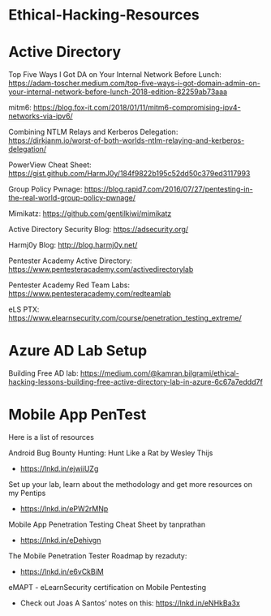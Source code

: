 # Ethical-Hacking-Resources


   # Active Directory

Top Five Ways I Got DA on Your Internal Network Before Lunch: https://adam-toscher.medium.com/top-five-ways-i-got-domain-admin-on-your-internal-network-before-lunch-2018-edition-82259ab73aaa

mitm6: https://blog.fox-it.com/2018/01/11/mitm6-compromising-ipv4-networks-via-ipv6/

Combining NTLM Relays and Kerberos Delegation: https://dirkjanm.io/worst-of-both-worlds-ntlm-relaying-and-kerberos-delegation/

PowerView Cheat Sheet: https://gist.github.com/HarmJ0y/184f9822b195c52dd50c379ed3117993

Group Policy Pwnage: https://blog.rapid7.com/2016/07/27/pentesting-in-the-real-world-group-policy-pwnage/

Mimikatz: https://github.com/gentilkiwi/mimikatz

Active Directory Security Blog: https://adsecurity.org/

Harmj0y Blog: http://blog.harmj0y.net/

Pentester Academy Active Directory: https://www.pentesteracademy.com/activedirectorylab

Pentester Academy Red Team Labs: https://www.pentesteracademy.com/redteamlab

eLS PTX: https://www.elearnsecurity.com/course/penetration_testing_extreme/

# Azure AD Lab Setup
Building Free AD lab: https://medium.com/@kamran.bilgrami/ethical-hacking-lessons-building-free-active-directory-lab-in-azure-6c67a7eddd7f

# Mobile App PenTest 

Here is a list of resources

Android Bug Bounty Hunting: Hunt Like a Rat by Wesley Thijs
- https://lnkd.in/ejwiiUZg 

Set up your lab, learn about the methodology and get more resources on my Pentips
- https://lnkd.in/ePW2rMNp 

Mobile App Penetration Testing Cheat Sheet by tanprathan
- https://lnkd.in/eDehivgn 

The Mobile Penetration Tester Roadmap by rezaduty:
- https://lnkd.in/e6vCkBiM 

eMAPT - eLearnSecurity certification on Mobile Pentesting 
- Check out Joas A Santos’ notes on this: https://lnkd.in/eNHkBa3x
